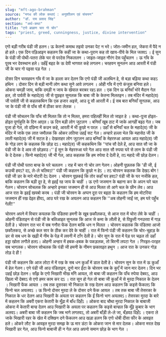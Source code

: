 ```yaml
---
slug: "mft-ago-brahman"
source: "मगध की लोक कथाएं : अनुशाीलन एवं संचयन"
author: "डॉ. राम प्रसाद सिंह"
section: "अर्थ-कथा"
title: "एगो ब्राह्मण चार गो चोर"
tags: "priest, greed, cunningness, justice, divine intervention"
---
```

एगो बड़ी गरीब पंडी जी हलन। ऊ केतनो कमाथ तइयो उनका पेट न भरे। जोत-जमीन हल, जेकरा में पैदे न हो हले। एक दिन पड़िआइन कहलन कि कहीं जा के कथा-पुरान कह तो खाय-पीये के मिल जतवऽ । ई सुन के पंडी जी पोथी-पतरा लेके घर से परदेस निकललन । जाइत-जाइत नौरंग देस पहुँचलन । ऊ गाँव के पूरब भर देवस्थान हले। उहँईं बइठ के ऊ देवी भागवत कहे लगलन। चरहवन सुनलन आउ आरती में पंडी जी के चार गो पइसा पड़ गेल । 

दोसर दिन चरवहवन गाँव में जा के हल्ला कर देलन कि एगो पंडी जी अलथिन हे, से बड़ा बढ़िया कथा कहऽ हथिन । दोसर दिन से बड़ी मानी लोग कथा सुने आवे लगलन । ओही गाँव में एगो कंजूस बनिया हले। ओकरा चमड़ी जाय, बाकि दमड़ी न जाय के खेयाल बराबर रहऽ हल । एक दिन ऊ बनिवाँ भोरे मैदान गेल हल, तो पार्वती के महादे(व) जी से पूछइत सुनलक कि बाबा जी के केतना मिलतइन। तब मंदिर में महादे(व) जी पार्वती जी से कहलकथिन कि एक हजार अइसे, आउ दू सौ आरती में। ई सब बात बनियाँ सुनलक, आउ जा के पंडी जी से पाँच सौ में ठीका करा लेलक । 

पंडी जी सोचलन कि पाँच सौ मिलत कि तो न मिलत, हमरा पहिलहीं मिल तो जाइत हे । कथा-पूजा होइत-होइत पूर्णाहुति के दिन आएल। ऊ दिन बड़ी लोग जुटलन । बनिवाँ खूब ठाट में जाके आगहीं बइठ गेल। जब पूजा हो गेल, तो दछिना में कउन कहे, आरती में भी कुछो न परल । उहाँ से बनिवाँ चल के महादे(व) जी के मंदिर में जाके एक लात जमौलक कि ओकर लतिया उहईं सट गेल। अन्हारे हल्ला भेल कि महासेठ जी के लाती महादे(व) जी में सटल हे। देखताहर लोग जुटलन आउ बनिवाँ के मेहररुआ आयल आउ महादे(व) जी के गोड़ लाग के कहलक कि छोड़ दऽ। महादे(व) जी कहकथिन कि ''पांच सौ देले हें, आउ सात सौ जा के पंडी जी के दे आव तो छोड़वउ।'' ई सुन के मेहररुआ घरे गेल आउ सात सौ रुपया घरे से लान के पंडी जी के दे देलक। फिनो महादे(व) जी भी गेल, आउ कहलक कि हम रुपेया दे देली हे, तऽ महादे जी छोड़ देलन।
 
पंडी जी पोथी पतरा बान्ह के घरे चललन । राह में चार गो चोर लग गेलन। ओहनी पूछलक कि 'डी जी, ई कउची हवऽ?  दऽ, ले-ले चलिवऽ!'' पंडी जी कहलन कि कुछो न हेऽ । तऽ चोरवन कहलक कि देखऽ बोंग ! पंडी जी डर के मारे मोटरी देऽ देलन । चोरवन पूछकई कि तोर कहाँ घर हवऽ? पंडी जी के घर नजीके हल, बाकि कहलन कि बड़ी दूर हे, से इहईं रह जाय के चाहीं । ऊ एगो जजमान के बहाना कर के अपन घरे चल गेलन। चोरवन सोचलक कि अन्हारे इनका जजमान ही से आउ मिलत तो आगे चल के छीन लेव। आउ आज रात के इहईं खयबो करब । पंडी जी चोरवन के अप्पन दूरा पर बइठा के कहलन कि हम मोटरिया जजमान हीं रख देइत हीवऽ, आउ घरे रख के अयलन आउ कहलन कि ''अब तोहनी जाईं जा, हम घरे पहुँच गेली!'' 

चोरवन अपने में विचार कयलक कि पंडितवा हमनी के खूब छकौलकउ, से आज रात में चोरा लेवे के चाहीं । ओहनी पंडिताइन से पंडी जी के बतिआइत सुनलक कि आज जे कमा के लौली हे, से पिछुत्ती गनउरवा में गाड़ देली हे। चोरवन रात भर में सब गनौरा फेंक देलन बाकि धन न मिलल । चोरवन कहलक कि पंडितवा आजो छकौलकउ, से अच्छे कल सार के ठीक कर देवे के चाहीं । रात में फिनो पंडी जी कहलन कि चोर-चुहाड़ के डर से सब धन के खढ़ी में नीम के पेड़ में लवनी में टाँग देली हे। चोर सुन के रात में पेड़ पर चढ़ल तो उहाँ हड्डा खोता लगौले हलऽ। ओहनी अन्हार में हबक-हबक के पकड़लक, तो बिरनी लपटा गेल । गिरइत-परइत सब भागलक। चोरवन सोचलक कि पंडी जी हमनी के नीमन छकावइत हथुन । आज रात के उनकर गोड़ तोड़ दे ही ! 

पंडी जी कहलन कि आज लोटा में में रख के सब धन कुआँ में डाल देली हे। चोरवन सुन के रात में ऊ कुआँ में हेल गेलन। एने पंडी जी आउ पंडिताइन, दूनो मार ईंटा के चोरवन सब के कुएँ में जान मार देलन। दिन भर उहईं छोड़ देलन। साँझ के एगो भिखारी भीख माँगे आयल, तो बाबा जी कहलन कि पाँच रुपेया देबवऽ, आउ खिला भी देबवऽ से एगो हमर काम कर दऽ । रात सून हो गेल तो बाबा जी कुआँ में से मुरदा निकाल के देलन । भिखारी फेंक आयल । तब तक दूसरका भी निकाल के रख देलन आउ कहलन कि कइसे फेंकलऽ कि फिनो चल अयलवऽ । ऊ फिनो दोसर मुरदा ले के दोसर दने फेंक आयल । तब तक बाबा जी तेसरका के निकाल के धर देलन आउ भिखारी के अयला पर कहलन कि ईं फिनो भाग अयलवऽ। तेसरका मुरदा के बारे में कहलन कि अबरी एकरा केतारी के मूँढ़ा में बाँध दिहँऽ । ओकरा बाद चौथा मुरदा निकाल के बाबाजी ओकरा में केतारी बान्ह देलन आउ भिखारी के अयला पर कहलन कि कइसे बान्हल कि मूँढ़े कुबार के भाग अलवऽ। अबरी बाबा जी कहलन कि जब भागे लगतवऽ, तो अबरी बाँड़ी ले-ले जा, बँड़वठ दिहँऽ । एकरा ले जाके भिखारी रहर के खेत में दक्खिन दने फेंकलन आउ खड़ा हलन कि एगो धोबी दीसा फीर के आवइत हले। ओकरे लौट के आवइत मुरदा समझ के ऊ मार डंटा के ओकरा जान से मार देलक। ओकरा मरल देख भिखारी डर गेल, आउ फिनो बाबाजी ही न गेल आउ अपनो समान छोड़ के भाग गेल । 
